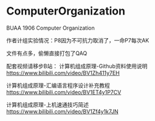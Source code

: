# ComputerOrganization
BUAA 1906 Computer Organization

作者计组实验情况：P8因为不可抗力取消了，一命P7每次AK

文件有点多，偷懒直接打包了QAQ

配套视频请移步B站：
计算机组成原理-Github资料使用说明
https://www.bilibili.com/video/BV1Zh411y7EH

计算机组成原理-汇编语言程序设计补充教程
https://www.bilibili.com/video/BV1ET4y1P7CV

计算机组成原理-上机速通技巧简述
https://www.bilibili.com/video/BV1Zf4y1k7JN
